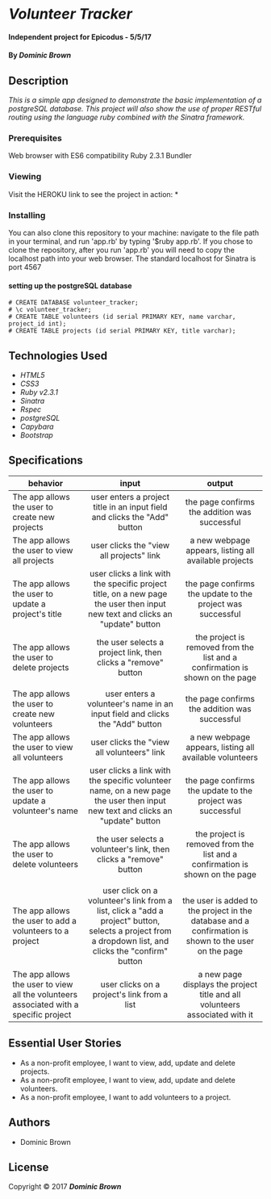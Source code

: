 # _Volunteer Tracker_

#### Independent project for Epicodus - 5/5/17

#### By _**Dominic Brown**_

## Description

_This is a simple app designed to demonstrate the basic implementation of a postgreSQL database.  This project will also show the use of proper RESTful routing using the language ruby combined with the Sinatra framework._

### Prerequisites

Web browser with ES6 compatibility
Ruby 2.3.1
Bundler

### Viewing

Visit the HEROKU link to see the project in action:
*

### Installing

You can also clone this repository to your machine: navigate to the file path in your terminal, and run 'app.rb' by typing '$ruby app.rb'. If you chose to clone the repository, after you run 'app.rb' you will need to copy the localhost path into your web browser. The standard localhost for Sinatra is port 4567

#### setting up the postgreSQL database

```
# CREATE DATABASE volunteer_tracker;
# \c volunteer_tracker;
# CREATE TABLE volunteers (id serial PRIMARY KEY, name varchar, project_id int);
# CREATE TABLE projects (id serial PRIMARY KEY, title varchar);
```

## Technologies Used

* _HTML5_
* _CSS3_
* _Ruby v2.3.1_
* _Sinatra_
* _Rspec_
* _postgreSQL_
* _Capybara_
* _Bootstrap_

## Specifications

| behavior |  input   |  output  |
|----------|:--------:|:--------:|
| The app allows the user to create new projects | user enters a project title in an input field and clicks the "Add" button | the page confirms the addition was successful |
| The app allows the user to view all projects | user clicks the "view all projects" link | a new webpage appears, listing all available projects |
| The app allows the user to update a project's title | user clicks a link with the specific project title, on a new page the user then input new text and clicks an "update" button | the page confirms the update to the project was successful |
| The app allows the user to delete projects | the user selects a project link, then clicks a "remove" button | the project is removed from the list and a confirmation is shown on the page |
||||
| The app allows the user to create new volunteers | user enters a volunteer's name in an input field and clicks the "Add" button | the page confirms the addition was successful |
| The app allows the user to view all volunteers| user clicks the "view all volunteers" link | a new webpage appears, listing all available volunteers |
| The app allows the user to update a volunteer's name | user clicks a link with the specific volunteer name, on a new page the user then input new text and clicks an "update" button | the page confirms the update to the project was successful |
| The app allows the user to delete volunteers | the user selects a volunteer's link, then clicks a "remove" button | the project is removed from the list and a confirmation is shown on the page |
||||
| The app allows the user to add a volunteers to a project | user click on a volunteer's link from a list, click a "add a project" button, selects a project from a dropdown list, and clicks the "confirm" button | the user is added to the project in the database and a confirmation is shown to the user on the page |
| The app allows the user to view all the volunteers associated with a specific project | user clicks on a project's link from a list | a new page displays the project title and all volunteers associated with it |

## Essential User Stories

* As a non-profit employee, I want to view, add, update and delete projects.
* As a non-profit employee, I want to view, add, update and delete volunteers.
* As a non-profit employee, I want to add volunteers to a project.

## Authors

* Dominic Brown

## License

Copyright © 2017 **_Dominic Brown_**
